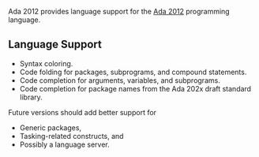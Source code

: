 Ada 2012 provides language support for the [Ada 2012](https://www.adaic.org/ada-resources/standards/ada12) programming language.

## Language Support

- Syntax coloring.
- Code folding for packages, subprograms, and compound statements.
- Code completion for arguments, variables, and subprograms.
- Code completion for package names from the Ada 202x draft standard library.

Future versions should add better support for

- Generic packages,
- Tasking-related constructs, and
- Possibly a language server.
